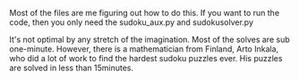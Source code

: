 Most of the files are me figuring out how to do this. If you want to run the code, then you only need the sudoku_aux.py and sudokusolver.py

It's not optimal by any stretch of the imagination. Most of the solves are sub one-minute. However, there is a mathematician from 
Finland, Arto Inkala, who did a lot of work to find the hardest sudoku puzzles ever. His puzzles are solved in less than 15minutes.
